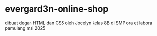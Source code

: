 # evergard3n-online-shop
dibuat degan HTML dan CSS oleh Jocelyn kelas 8B di SMP ora et labora pamulang mai 2025
